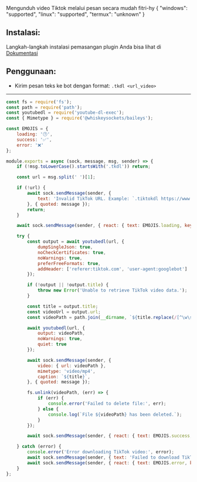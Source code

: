 <title>Tiktok Download</title>
<desc>Mengunduh video Tiktok melalui pesan secara mudah</desc>
<github>fitri-hy</github>
<support>
  {
    "windows": "supported",
    "linux": "supported",
    "termux": "unknown"
  }
</support>

## Instalasi:
Langkah-langkah instalasi pemasangan plugin Anda bisa lihat di [Dokumentasi](/docs#Plugin)

## Penggunaan:
- Kirim pesan teks ke bot dengan format: `.tkdl <url_video>`

---

```js
const fs = require('fs');
const path = require('path');
const youtubedl = require('youtube-dl-exec');
const { Mimetype } = require('@whiskeysockets/baileys');

const EMOJIS = {
    loading: '🕒',
    success: '✅',
    error: '❌'
};

module.exports = async (sock, message, msg, sender) => {
    if (!msg.toLowerCase().startsWith('.tkdl')) return;

    const url = msg.split(' ')[1];

    if (!url) {
        await sock.sendMessage(sender, {
            text: 'Invalid TikTok URL. Example: `.tiktokdl https://www.tiktok.com/@user/video/xxx`'
        }, { quoted: message });
        return;
    }

    await sock.sendMessage(sender, { react: { text: EMOJIS.loading, key: message.key } });

    try {
        const output = await youtubedl(url, {
            dumpSingleJson: true,
            noCheckCertificates: true,
            noWarnings: true,
            preferFreeFormats: true,
            addHeader: ['referer:tiktok.com', 'user-agent:googlebot']
        });

        if (!output || !output.title) {
            throw new Error('Unable to retrieve TikTok video data.');
        }

        const title = output.title;
        const videoUrl = output.url;
        const videoPath = path.join(__dirname, `${title.replace(/[^\w\s]/gi, '')}.mp4`);

        await youtubedl(url, {
            output: videoPath,
            noWarnings: true,
            quiet: true
        });

        await sock.sendMessage(sender, {
            video: { url: videoPath },
            mimetype: 'video/mp4',
            caption: `${title}`,
        }, { quoted: message });

        fs.unlink(videoPath, (err) => {
            if (err) {
                console.error('Failed to delete file:', err);
            } else {
                console.log(`File ${videoPath} has been deleted.`);
            }
        });

        await sock.sendMessage(sender, { react: { text: EMOJIS.success, key: message.key } });

    } catch (error) {
        console.error('Error downloading TikTok video:', error);
        await sock.sendMessage(sender, { text: 'Failed to download TikTok video. Please try again later.', }, { quoted: message });
        await sock.sendMessage(sender, { react: { text: EMOJIS.error, key: message.key } });
    }
};
```
